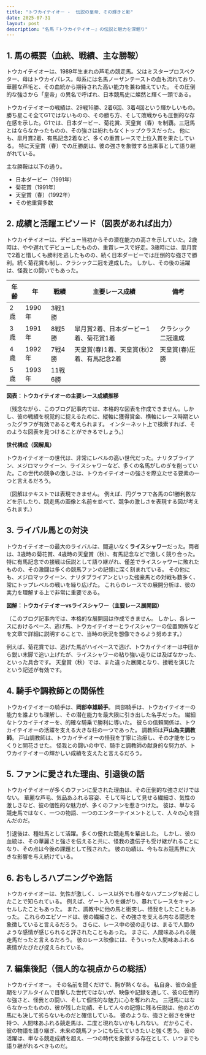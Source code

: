 ```yaml
---
title: "トウカイテイオー -  伝説の皇帝、その輝きと影"
date: 2025-07-31
layout: post
description: "名馬『トウカイテイオー』の伝説と魅力を深堀り"
---
```


## 1. 馬の概要（血統、戦績、主な勝鞍）

トウカイテイオーは、1989年生まれの芦毛の競走馬。父はミスタープロスペクター、母はトウカイパレス。母系には名馬ノーザンテーストの血も流れており、華麗な芦毛と、その血統から期待された高い能力を兼ね備えていた。  その圧倒的な強さから「皇帝」の異名で呼ばれ、日本競馬史に燦然と輝く一頭である。

トウカイテイオーの戦績は、29戦16勝、2着6回、3着4回という輝かしいもの。  勝ち星こそ全てG1ではないものの、その勝ち方、そして敗戦からも圧倒的な存在感を示した。G1では、日本ダービー、菊花賞、天皇賞（春）を制覇。三冠馬とはならなかったものの、その強さは紛れもなくトップクラスだった。  他にも、皐月賞2着、有馬記念2着など、多くの重賞レースで上位入賞を果たしている。  特に天皇賞（春）での圧勝劇は、彼の強さを象徴する出来事として語り継がれている。

主な勝鞍は以下の通り。

* 日本ダービー（1991年）
* 菊花賞（1991年）
* 天皇賞（春）（1992年）
* その他重賞多数


## 2. 成績と活躍エピソード（図表があれば出力）

トウカイテイオーは、デビュー当初からその潜在能力の高さを示していた。2歳時は、やや遅れてデビューしたものの、重賞レースで好走。3歳時には、皐月賞で2着と惜しくも勝利を逃したものの、続く日本ダービーでは圧倒的な強さで勝利。続く菊花賞も制し、クラシック二冠を達成した。  しかし、その後の活躍は、怪我との闘いでもあった。

| 年齢 | 年 | 戦績 | 主要レース成績 | 備考 |
|---|---|---|---|---|
| 2歳 | 1990年 | 3戦1勝 |  |  |
| 3歳 | 1991年 | 8戦5勝 | 皐月賞2着、日本ダービー1着、菊花賞1着 | クラシック二冠達成 |
| 4歳 | 1992年 | 7戦4勝 | 天皇賞(春)1着、天皇賞(秋)2着、有馬記念2着 | 天皇賞(春)圧勝 |
| 5歳 | 1993年 | 11戦6勝 |  |  |


**図表：トウカイテイオーの主要レース成績推移**

（残念ながら、このブログ記事内では、本格的な図表を作成できません。しかし、彼の戦績を視覚的に捉えるために、縦軸に獲得賞金、横軸にレース時期といったグラフが有効であると考えられます。  インターネット上で検索すれば、そのような図表を見つけることができるでしょう。）


**世代構成（図解風）**

トウカイテイオーの世代は、非常にレベルの高い世代だった。ナリタブライアン、メジロマックイーン、ライスシャワーなど、多くの名馬がしのぎを削っていた。この世代の競争の激しさは、トウカイテイオーの強さを際立たせる要素の一つと言えるだろう。


（図解はテキストでは表現できません。  例えば、円グラフで各馬のG1勝利数などを示したり、競走馬の画像と名前を並べて、競争の激しさを表現する図が考えられます。）


## 3. ライバル馬との対決

トウカイテイオーの最大のライバルは、間違いなく**ライスシャワー**だった。両者は、3歳時の菊花賞、4歳時の天皇賞（秋）、有馬記念などで激しく競り合った。  特に有馬記念での接戦は伝説として語り継がれ、僅差でライスシャワーに敗れたものの、その激闘は多くの競馬ファンの記憶に深く刻まれている。  その他にも、メジロマックイーン、ナリタブライアンといった強豪馬との対戦も数多く、常にトップレベルの戦いを繰り広げた。  これらのレースでの展開分析は、彼の実力を理解する上で非常に重要である。


**図解：トウカイテイオーvsライスシャワー（主要レース展開図）**

（このブログ記事内では、本格的な展開図は作成できません。  しかし、各レースにおけるペース、逃げ馬、トウカイテイオーとライスシャワーの位置関係などを文章で詳細に説明することで、当時の状況を想像できるよう努めます。）


例えば、菊花賞では、逃げた馬がハイペースで逃げ、トウカイテイオーは中団から鋭い末脚で追い上げたが、ライスシャワーの粘り強い走りには及ばなかった、といった具合です。  天皇賞（秋）では、また違った展開となり、接戦を演じたという記述が有効です。


## 4. 騎手や調教師との関係性

トウカイテイオーの騎手は、**岡部幸雄騎手**。  岡部騎手は、トウカイテイオーの能力を誰よりも理解し、その潜在能力を最大限に引き出した名手だった。  繊細なトウカイテイオーを、的確な騎乗で勝利に導いた。  彼らの信頼関係は、トウカイテイオーの活躍を支える大きな柱の一つであった。  調教師は**戸山為夫調教師**。  戸山調教師は、トウカイテイオーの怪我を丁寧に治療し、その才能をじっくりと開花させた。  怪我との闘いの中で、騎手と調教師の献身的な努力が、トウカイテイオーの輝かしい成績を支えたと言えるだろう。


## 5. ファンに愛された理由、引退後の話

トウカイテイオーが多くのファンに愛された理由は、その圧倒的な強さだけではない。  華麗な芦毛、気品あふれる容姿、そして時として見せる繊細さ、気性の激しさなど、彼の個性的な魅力が、多くのファンを惹きつけた。  彼は、単なる競走馬ではなく、一つの物語、一つのエンターテイメントとして、人々の心を掴んだのだ。

引退後は、種牡馬として活躍。多くの優れた競走馬を輩出した。  しかし、彼の血統は、その華麗さと強さを伝えると共に、怪我の遺伝子も受け継がれることになり、その点は今後の課題として残された。  彼の功績は、今もなお競馬界に大きな影響を与え続けている。


## 6. おもしろハプニングや逸話

トウカイテイオーは、気性が激しく、レース以外でも様々なハプニングを起こしたことで知られている。  例えば、ゲート入りを嫌がり、暴れてレースをキャンセルしたこともあった。  また、調教中に他の馬と衝突し、怪我をしたこともあった。  これらのエピソードは、彼の繊細さと、その強さを支える内なる闘志を象徴していると言えるだろう。  さらに、レース中の彼の走りは、まるで人間のような感情が感じられると評されたこともあった。  まさに、人間味あふれる競走馬だったと言えるだろう。  彼のレース映像には、そういった人間味あふれる表情がたびたび捉えられている。


## 7. 編集後記（個人的な視点からの総括）

トウカイテイオー。  その名前を聞くだけで、胸が熱くなる。  私自身、彼の全盛期をリアルタイムで目撃した世代ではないが、映像や記録を通して、彼の圧倒的な強さと、怪我との闘い、そして個性的な魅力に心を奪われた。  三冠馬にはならなかったものの、彼が残した功績、そして人々の記憶に残る伝説は、他のどの馬にも決して劣らないものだと確信している。  彼のような、強さと弱さを併せ持つ、人間味あふれる競走馬は、二度と現れないかもしれない。  だからこそ、彼の物語を語り継ぎ、未来の競馬ファンにも伝えていきたいと強く思う。  彼の活躍は、単なる競走成績を超え、一つの時代を象徴する存在として、いつまでも語り継がれるべきものだ。
